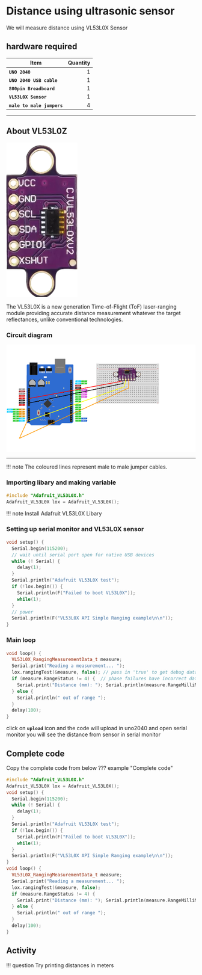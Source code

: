 # Distance using ultrasonic sensor

We will measure distance using VL53L0X Sensor 

## hardware required

| Item                              | Quantity                          |
| --------------------------------- | --------------------------------: |
| **`UNO 2040 `**                   |  1                                |
| **`UNO 2040 USB cable`**          |  1                                |
| **`800pin Breadboard`**           |  1                                |
| **`VL53L0X Sensor `**             |  1                                |
| **`male to male jumpers`**        |  4                                |

<hr>

## About VL53L0Z
![vl53l0x ](assets/vl53l0x.png)

The VL53L0X is a new generation Time-of-Flight (ToF) laser-ranging module providing accurate distance measurement whatever the target reflectances, unlike conventional technologies.


### Circuit diagram
![vl53l0x](assets/vl53l0xsensor.png)
<hr/>
!!! note
    The coloured lines represent male to male jumper cables.


### Importing libary and making variable 

``` c++
#include "Adafruit_VL53L0X.h"
Adafruit_VL53L0X lox = Adafruit_VL53L0X();
```
!!! note
     Install Adafruit VL53L0X Libary

### Setting up serial monitor and VL53L0X sensor


```c++
void setup() {
  Serial.begin(115200);
  // wait until serial port open for native USB devices
  while (! Serial) {
    delay(1);
  }
  Serial.println("Adafruit VL53L0X test");
  if (!lox.begin()) {
    Serial.println(F("Failed to boot VL53L0X"));
    while(1);
  }
  // power 
  Serial.println(F("VL53L0X API Simple Ranging example\n\n")); 
}
```

### Main loop


``` c++
void loop() {
  VL53L0X_RangingMeasurementData_t measure;
  Serial.print("Reading a measurement... ");
  lox.rangingTest(&measure, false); // pass in 'true' to get debug data printout!
  if (measure.RangeStatus != 4) {  // phase failures have incorrect data
    Serial.print("Distance (mm): "); Serial.println(measure.RangeMilliMeter);
  } else {
    Serial.println(" out of range ");
  }
  delay(100);
}
```

click on **`upload`** icon and the code will upload in uno2040 and open serial monitor you will see the distance from sensor in serial monitor


## Complete code
Copy the complete code from below
??? example "Complete code"
``` c++
#include "Adafruit_VL53L0X.h"
Adafruit_VL53L0X lox = Adafruit_VL53L0X();
void setup() {
  Serial.begin(115200);
  while (! Serial) {
    delay(1);
  }
  Serial.println("Adafruit VL53L0X test");
  if (!lox.begin()) {
    Serial.println(F("Failed to boot VL53L0X"));
    while(1);
  }
  Serial.println(F("VL53L0X API Simple Ranging example\n\n")); 
}
void loop() {
  VL53L0X_RangingMeasurementData_t measure; 
  Serial.print("Reading a measurement... ");
  lox.rangingTest(&measure, false); 
  if (measure.RangeStatus != 4) { 
    Serial.print("Distance (mm): "); Serial.println(measure.RangeMilliMeter);
  } else {
    Serial.println(" out of range ");
  }
  delay(100);
}
```
## Activity
!!! question
    Try printing distances in meters
